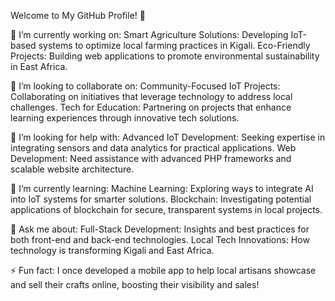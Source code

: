 Welcome to My GitHub Profile! 👋

🔭 I’m currently working on: Smart Agriculture Solutions: Developing IoT-based systems to optimize local farming practices in Kigali.
Eco-Friendly Projects: Building web applications to promote environmental sustainability in East Africa.

👯 I’m looking to collaborate on: Community-Focused IoT Projects: Collaborating on initiatives that leverage technology to address local challenges.
Tech for Education: Partnering on projects that enhance learning experiences through innovative tech solutions.

🤝 I’m looking for help with: Advanced IoT Development: Seeking expertise in integrating sensors and data analytics for practical applications.
Web Development: Need assistance with advanced PHP frameworks and scalable website architecture.

🌱 I’m currently learning: Machine Learning: Exploring ways to integrate AI into IoT systems for smarter solutions.
Blockchain: Investigating potential applications of blockchain for secure, transparent systems in local projects.

💬 Ask me about: Full-Stack Development: Insights and best practices for both front-end and back-end technologies.
Local Tech Innovations: How technology is transforming Kigali and East Africa.

⚡ Fun fact: I once developed a mobile app to help local artisans showcase and sell their crafts online, boosting their visibility and sales!
